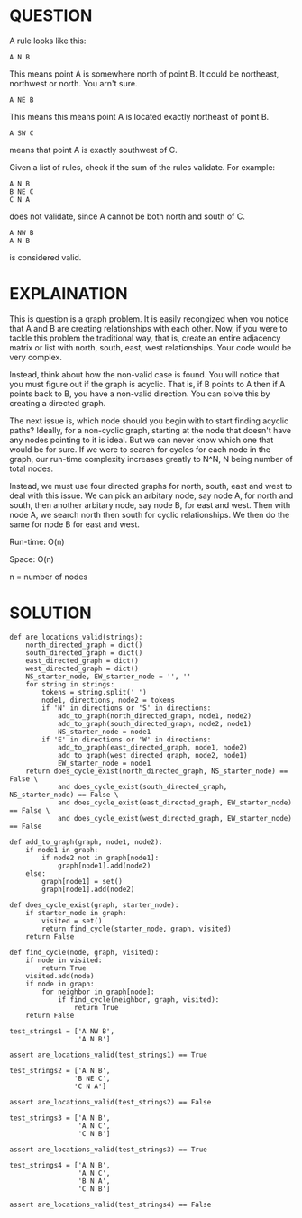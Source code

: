 # QUESTION
A rule looks like this:
```
A N B
```
This means point A is somewhere north of point B. It could be northeast, northwest or north. You arn't sure.

```
A NE B
```
This means this means point A is located exactly northeast of point B.
```
A SW C
```
means that point A is exactly southwest of C.

Given a list of rules, check if the sum of the rules validate. For example:
```
A N B
B NE C
C N A
```
does not validate, since A cannot be both north and south of C.

```
A NW B
A N B
```
is considered valid.

# EXPLAINATION
This is question is a graph problem. It is easily recongized when you notice that A and B are creating relationships with each other. Now, if you were to tackle this problem the traditional way, that is, create an entire adjacency matrix or list with north, south, east, west relationships. Your code would be very complex.

Instead, think about how the non-valid case is found. You will notice that you must figure out if the graph is acyclic. That is, if B points to A then if A points back to B, you have a non-valid direction. You can solve this by creating a directed graph.

The next issue is, which node should you begin with to start finding acyclic paths? Ideally, for a non-cyclic graph, starting at the node that doesn't have any nodes pointing to it is ideal. But we can never know which one that would be for sure. If we were to search for cycles for each node in the graph, our run-time complexity increases greatly to N^N, N being number of total nodes.

Instead, we must use four directed graphs for north, south, east and west to deal with this issue. We can pick an arbitary node, say node A, for north and south, then another arbitary node, say node B, for east and west. Then with node A, we search north then south for cyclic relationships. We then do the same for node B for east and west.

Run-time: O(n)

Space: O(n)

n = number of nodes

# SOLUTION
```
def are_locations_valid(strings):
    north_directed_graph = dict()
    south_directed_graph = dict()
    east_directed_graph = dict()
    west_directed_graph = dict()
    NS_starter_node, EW_starter_node = '', ''
    for string in strings:
        tokens = string.split(' ')
        node1, directions, node2 = tokens
        if 'N' in directions or 'S' in directions:
            add_to_graph(north_directed_graph, node1, node2)
            add_to_graph(south_directed_graph, node2, node1)
            NS_starter_node = node1
        if 'E' in directions or 'W' in directions:
            add_to_graph(east_directed_graph, node1, node2)
            add_to_graph(west_directed_graph, node2, node1)
            EW_starter_node = node1
    return does_cycle_exist(north_directed_graph, NS_starter_node) == False \
            and does_cycle_exist(south_directed_graph, NS_starter_node) == False \
            and does_cycle_exist(east_directed_graph, EW_starter_node) == False \
            and does_cycle_exist(west_directed_graph, EW_starter_node) == False

def add_to_graph(graph, node1, node2):
    if node1 in graph:
        if node2 not in graph[node1]:
            graph[node1].add(node2)
    else:
        graph[node1] = set()
        graph[node1].add(node2)
        
def does_cycle_exist(graph, starter_node):
    if starter_node in graph:
        visited = set()
        return find_cycle(starter_node, graph, visited)
    return False

def find_cycle(node, graph, visited):
    if node in visited:
        return True
    visited.add(node)
    if node in graph:
        for neighbor in graph[node]:
            if find_cycle(neighbor, graph, visited):
                return True
    return False
    
test_strings1 = ['A NW B', 
                 'A N B']

assert are_locations_valid(test_strings1) == True

test_strings2 = ['A N B', 
                'B NE C',
                'C N A']

assert are_locations_valid(test_strings2) == False

test_strings3 = ['A N B',
                 'A N C',
                 'C N B']

assert are_locations_valid(test_strings3) == True

test_strings4 = ['A N B',
                 'A N C',
                 'B N A',
                 'C N B']

assert are_locations_valid(test_strings4) == False
```
